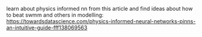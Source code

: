 learn about physics informed nn from this article and find ideas about how to beat swmm and others in modelling:
https://towardsdatascience.com/physics-informed-neural-networks-pinns-an-intuitive-guide-fff138069563
